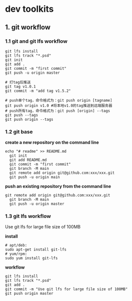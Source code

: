 # dev toolkits
## 1. git workflow

### 1.1 git and git lfs workflow
```shell
git lfs install
git lfs track "*.psd"
git init
git add .
git commit -m "first commit"
git push -u origin master

# 打tag后推送
git tag v1.0.1
git commit -m "add tag v1.5.2"

# push单个tag，命令格式为：git push origin [tagname]
git push origin v1.0 #将本地v1.0的tag推送到远端服务器
# push所有tag，命令格式为：git push [origin] --tags
git push --tags
git push origin --tags
```

### 1.2 git base

**create a new repository on the command line**
```shell
echo "# readme" >> README.md
  git init
  git add README.md
  git commit -m "first commit"
  git branch -M main
  git remote add origin git@github.com:xxx/xxx.git
  git push -u origin main
```

**push an existing repository from the command line**
```shell
git remote add origin git@github.com:xxx/xxx.git
  git branch -M main
  git push -u origin master
```

### 1.3 git lfs workflow

Use git lfs for large file size of 100MB

**install**
```shell
# apt/deb: 
sudo apt-get install git-lfs
# yum/rpm: 
sudo yum install git-lfs
```
**workflow**
```shell
git lfs install
git lfs track "*.psd"
git add .
git commit -m "Use git lfs for large file size of 100MB"
git push origin master
```

```
